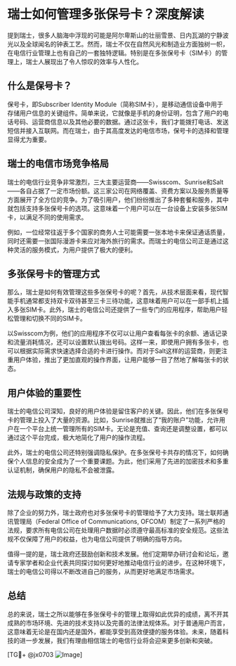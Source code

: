 # 瑞士如何管理多张保号卡？深度解读

提到瑞士，很多人脑海中浮现的可能是阿尔卑斯山的壮丽雪景、日内瓦湖的宁静波光以及全球闻名的钟表工艺。然而，瑞士不仅在自然风光和制造业方面独树一帜，在电信行业管理上也有自己的一套独特逻辑。特别是在多张保号卡（SIM卡）的管理上，瑞士人展现出了令人惊叹的效率与人性化。

## 什么是保号卡？

保号卡，即Subscriber Identity Module（简称SIM卡），是移动通信设备中用于存储用户信息的关键组件。简单来说，它就像是手机的身份证明，包含了用户的电话号码、运营商信息以及其他必要的数据。通过这张卡，我们才能拨打电话、发送短信并接入互联网。而在瑞士，由于其高度发达的电信市场，保号卡的选择和管理显得尤为重要。

## 瑞士的电信市场竞争格局

瑞士的电信行业竞争非常激烈，三大主要运营商——Swisscom、Sunrise和Salt——各自占据了一定市场份额。这三家公司在网络覆盖、资费方案以及服务质量等方面展开了全方位的竞争。为了吸引用户，他们纷纷推出了多种套餐和服务，其中就包括支持多张保号卡的选项。这意味着一个用户可以在一台设备上安装多张SIM卡，以满足不同的使用需求。

例如，一位经常往返于多个国家的商务人士可能需要一张本地卡来保证通话质量，同时还需要一张国际漫游卡来应对海外旅行的需求。而瑞士的电信公司正是通过这种灵活的服务模式，为用户提供了极大的便利。

## 多张保号卡的管理方式

那么，瑞士是如何有效管理这些多张保号卡的呢？首先，从技术层面来看，现代智能手机通常都支持双卡双待甚至三卡三待功能，这意味着用户可以在一部手机上插入多张SIM卡。此外，瑞士的电信公司还提供了一些专门的应用程序，帮助用户轻松管理和切换不同的SIM卡。

以Swisscom为例，他们的应用程序不仅可以让用户查看每张卡的余额、通话记录和流量消耗情况，还可以设置默认拨出号码。这样一来，即使用户拥有多张卡，也可以根据实际需求快速选择合适的卡进行操作。而对于Salt这样的运营商，则更注重用户体验，推出了更加直观的操作界面，让用户能够一目了然地了解每张卡的状态。

## 用户体验的重要性

瑞士的电信公司深知，良好的用户体验是留住客户的关键。因此，他们在多张保号卡的管理上投入了大量的资源。比如，Sunrise就推出了“我的账户”功能，允许用户在一个平台上统一管理所有的SIM卡。无论是充值、查询还是调整设置，都可以通过这个平台完成，极大地简化了用户的操作流程。

此外，瑞士的电信公司还特别强调隐私保护。在多张保号卡共存的情况下，如何确保个人信息的安全成为了一个重要课题。为此，他们采用了先进的加密技术和多重认证机制，确保用户的隐私不会被泄露。

## 法规与政策的支持

除了企业的努力外，瑞士政府也对多张保号卡的管理给予了大力支持。瑞士联邦通讯管理局（Federal Office of Communications, OFCOM）制定了一系列严格的法规，要求所有电信公司在处理用户数据时必须遵守最高标准的安全规范。这些法规不仅保障了用户的权益，也为电信公司提供了明确的指导方向。

值得一提的是，瑞士政府还鼓励创新和技术发展。他们定期举办研讨会和论坛，邀请专家学者和企业代表共同探讨如何更好地推动电信行业的进步。在这种环境下，瑞士的电信公司得以不断改进自己的服务，从而更好地满足市场需求。

## 总结

总的来说，瑞士之所以能够在多张保号卡的管理上取得如此优异的成绩，离不开其成熟的市场环境、先进的技术支持以及完善的法律法规体系。对于普通用户而言，这意味着无论是在国内还是国外，都能享受到高效便捷的服务体验。未来，随着科技的进一步发展，我们有理由相信瑞士的电信行业将会迎来更多创新和突破。

[TG💪+ @jx0703 ![Image](https://github.com/user-attachments/assets/dbca1d08-cadb-493c-b0ec-ad6f7a83f270)]